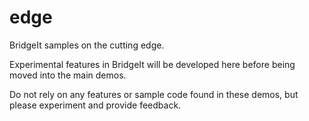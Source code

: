 edge
====

BridgeIt samples on the cutting edge.

Experimental features in BridgeIt will be developed here before being moved into the main demos.

Do not rely on any features or sample code found in these demos, but please experiment and provide feedback.
